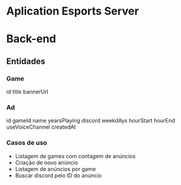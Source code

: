 # Aplication Esports Server

# Back-end

## Entidades

### Game

id
title
bannerUrl

### Ad

id
gameId
name
yearsPlaying
discord
weekdAys
hourStart
hourEnd
useVoiceChannel
createdAt

### Casos de uso

- Listagem de games com contagem de anúncios
- Criação de novo anúncio
- Listagem de anúncios por game
- Buscar discord pelo ID do anúncio
